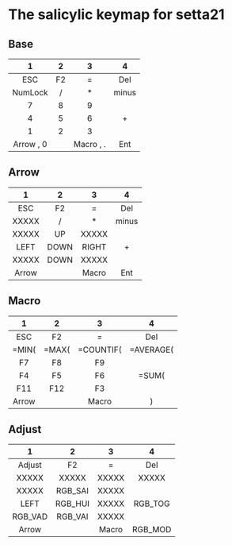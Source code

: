 # The salicylic keymap for setta21

## Base
|       1    |   2  |      3    |  4   |
|:----------:|:----:|:---------:|:----:|
|     ESC    |  F2  |      =    |  Del |
|   NumLock  |   /  |      *    | minus|
|      7     |   8  |      9    |      |
|      4     |   5  |      6    |   +  |
|      1     |   2  |      3    |      |
| Arrow , 0  |      | Macro , . |  Ent |



## Arrow
|       1    |   2  |   3   |  4   |
|:----------:|:----:|:-----:|:----:|
|     ESC    |  F2  |   =   |  Del |
|    XXXXX   |   /  |   *   | minus|
|    XXXXX   |  UP  | XXXXX |      |
|     LEFT   | DOWN | RIGHT |   +  |
|    XXXXX   | DOWN | XXXXX |      |
|    Arrow   |      | Macro |  Ent |



## Macro
|       1    |    2   |      3    |     4    |
|:----------:|:------:|:---------:|:--------:|
|     ESC    |  F2    |      =    |    Del   |
|    =MIN(   | =MAX(  | =COUNTIF( | =AVERAGE(|
|      F7    |    F8  |     F9    |          |
|      F4    |    F5  |     F6    |   =SUM(  |
|     F11    |   F12  |     F3    |          |
|    Arrow   |        |   Macro   |     )    |



## Adjust
|       1    |    2  |   3  |    4   |
|:----------:|:-----:|:----:|:------:|
|   Adjust   |   F2  |   =  |   Del  |
|    XXXXX   | XXXXX | XXXXX|  XXXXX |
|    XXXXX   |RGB_SAI| XXXXX|        |
|     LEFT   |RGB_HUI| XXXXX| RGB_TOG|
|   RGB_VAD  |RGB_VAI| XXXXX|        |
|    Arrow   |       | Macro| RGB_MOD|


